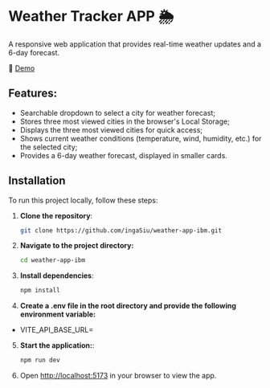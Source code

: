 # Weather Tracker APP 🌦️
A responsive web application that provides real-time weather updates and a 6-day forecast.

:eyes: [Demo](https://weather-app-ibm.ingasiu.lt/)

## Features:
- Searchable dropdown to select a city for weather forecast;
- Stores three most viewed cities in the browser's Local Storage;
- Displays the three most viewed cities for quick access;
- Shows current weather conditions (temperature, wind, humidity, etc.) for the selected city;
- Provides a 6-day weather forecast, displayed in smaller cards.

## Installation

To run this project locally, follow these steps:

1. **Clone the repository**:
   ```bash
   git clone https://github.com/ingaSiu/weather-app-ibm.git
   ```
2. **Navigate to the project directory:**
    ```bash
    cd weather-app-ibm
    ```
3. **Install dependencies**:
   ```bash
   npm install
   ```
4. **Create a .env file in the root directory and provide the following environment variable:**
  - VITE_API_BASE_URL=<base-url-for-the-backend-weather-api>
  
5. **Start the application:**:
   ```bash
   npm run dev
   ```
6. Open [http://localhost:5173](http://localhost:5173) in your browser to view the app.


